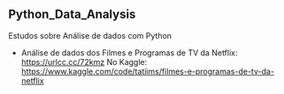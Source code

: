## Python_Data_Analysis
Estudos sobre Análise de dados com Python 

 - Análise de dados dos Filmes e Programas de TV da Netflix:
 https://urlcc.cc/72kmz 
 No Kaggle: https://www.kaggle.com/code/tatiims/filmes-e-programas-de-tv-da-netflix
